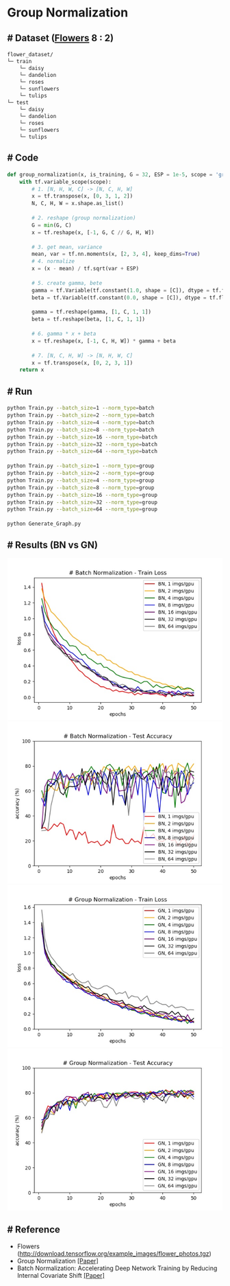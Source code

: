 # Group Normalization

## # Dataset ([Flowers](#-Reference) 8 : 2)
```
flower_dataset/
└─ train
    └─ daisy
    └─ dandelion
    └─ roses
    └─ sunflowers
    └─ tulips
└─ test
    └─ daisy
    └─ dandelion
    └─ roses
    └─ sunflowers
    └─ tulips
```

## # Code
```python
def group_normalization(x, is_training, G = 32, ESP = 1e-5, scope = 'group_norm'):
    with tf.variable_scope(scope):
        # 1. [N, H, W, C] -> [N, C, H, W]
        x = tf.transpose(x, [0, 3, 1, 2])
        N, C, H, W = x.shape.as_list()

        # 2. reshape (group normalization)
        G = min(G, C)
        x = tf.reshape(x, [-1, G, C // G, H, W])
        
        # 3. get mean, variance
        mean, var = tf.nn.moments(x, [2, 3, 4], keep_dims=True)
        # 4. normalize
        x = (x - mean) / tf.sqrt(var + ESP)

        # 5. create gamma, bete
        gamma = tf.Variable(tf.constant(1.0, shape = [C]), dtype = tf.float32, name = 'gamma')
        beta = tf.Variable(tf.constant(0.0, shape = [C]), dtype = tf.float32, name = 'beta')

        gamma = tf.reshape(gamma, [1, C, 1, 1])
        beta = tf.reshape(beta, [1, C, 1, 1])

        # 6. gamma * x + beta
        x = tf.reshape(x, [-1, C, H, W]) * gamma + beta

        # 7. [N, C, H, W] -> [N, H, W, C]
        x = tf.transpose(x, [0, 2, 3, 1])
    return x
```

## # Run
```sh
python Train.py --batch_size=1 --norm_type=batch
python Train.py --batch_size=2 --norm_type=batch
python Train.py --batch_size=4 --norm_type=batch
python Train.py --batch_size=8 --norm_type=batch
python Train.py --batch_size=16 --norm_type=batch
python Train.py --batch_size=32 --norm_type=batch
python Train.py --batch_size=64 --norm_type=batch

python Train.py --batch_size=1 --norm_type=group
python Train.py --batch_size=2 --norm_type=group
python Train.py --batch_size=4 --norm_type=group
python Train.py --batch_size=8 --norm_type=group
python Train.py --batch_size=16 --norm_type=group
python Train.py --batch_size=32 --norm_type=group
python Train.py --batch_size=64 --norm_type=group

python Generate_Graph.py
```

## # Results (BN vs GN)
![res](./res/Batch_Normalization_Train_Loss.jpg)
![res](./res/Batch_Normalization_Test_Accuracy.jpg)
![res](./res/Group_Normalization_Train_Loss.jpg)
![res](./res/Group_Normalization_Test_Accuracy.jpg)

## # Reference
- Flowers (http://download.tensorflow.org/example_images/flower_photos.tgz)
- Group Normalization [[Paper]](https://arxiv.org/pdf/1803.08494.pdf)
- Batch Normalization: Accelerating Deep Network Training by Reducing Internal Covariate Shift [[Paper]](https://arxiv.org/pdf/1502.03167.pdf)